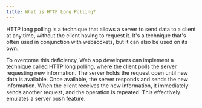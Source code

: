 ```yaml
---
title: What is HTTP Long Polling?
---
```


HTTP long polling is a technique that allows a server to send data to a client at any time, without the client having to request it. It's a technique that's often used in conjunction with websockets, but it can also be used on its own.

To overcome this deficiency, Web app developers can implement a technique called HTTP long polling, where the client polls the server requesting new information. The server holds the request open until new data is available. Once available, the server responds and sends the new information. When the client receives the new information, it immediately sends another request, and the operation is repeated. This effectively emulates a server push feature.
